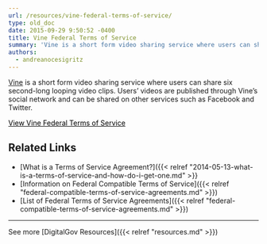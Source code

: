 ```yaml
---
url: /resources/vine-federal-terms-of-service/
type: old_doc
date: 2015-09-29 9:50:52 -0400
title: Vine Federal Terms of Service
summary: 'Vine is a short form video sharing service where users can share six second-long looping video clips. Users&#8217; videos are published through Vine&#8217;s social network and can be shared on other services such as Facebook and Twitter. View Vine Federal Terms of Service Related Links What is a Terms of Service Agreement? Information on Federal'
authors:
  - andreanocesigritz
---
```


[Vine](https://vine.co/) is a short form video sharing service where users can share six second-long looping video clips. Users&#8217; videos are published through Vine&#8217;s social network and can be shared on other services such as Facebook and Twitter.

<a class="button" style="color: #000000" href="https://vine.co/terms">View Vine Federal Terms of Service</a>

## Related Links

  * [What is a Terms of Service Agreement?]({{< relref "2014-05-13-what-is-a-terms-of-service-and-how-do-i-get-one.md" >}}
  * [Information on Federal Compatible Terms of Service]({{< relref "federal-compatible-terms-of-service-agreements.md" >}})
  * [List of Federal Terms of Service Agreements]({{< relref "federal-compatible-terms-of-service-agreements.md" >}})

 

* * *

See more [DigitalGov Resources]({{< relref "resources.md" >}})